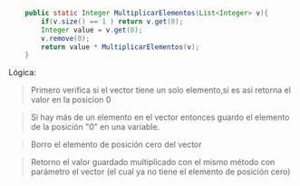 ```java
	public static Integer MultiplicarElementos(List<Integer> v){
		if(v.size() == 1 ) return v.get(0);
		Integer value = v.get(0);
		v.remove(0);
		return value * MultiplicarElementos(v);
	}
```
Lógica:
> Primero verifica si el vector tiene un solo elemento,si es asi retorna el valor en la posicion 0

> Si hay más de un elemento en el vector entonces guardo el elemento de la posición "0" en una variable.

> Borro el elemento de posición cero del vector

> Retorno el valor guardado multiplicado con el mismo método con parámetro el vector (el cual ya no tiene el elemento de posición cero)
